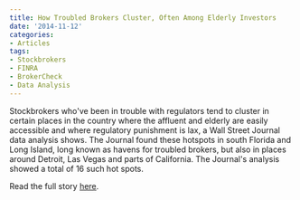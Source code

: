 ```yaml
---
title: How Troubled Brokers Cluster, Often Among Elderly Investors
date: '2014-11-12'
categories:
- Articles
tags:
- Stockbrokers
- FINRA
- BrokerCheck
- Data Analysis
---
```

Stockbrokers who've been in trouble with regulators tend to cluster in certain places in the country where the affluent and elderly are easily accessible and where regulatory punishment is lax, a Wall Street Journal data analysis shows. The Journal found these hotspots in south Florida and Long Island, long known as havens for troubled brokers, but also in places around Detroit, Las Vegas and parts of California. The Journal's analysis showed a total of 16 such hot spots.

Read the full story [here](https://www.wsj.com/articles/how-troubled-brokers-cluster-often-among-elderly-investors-1415763019).